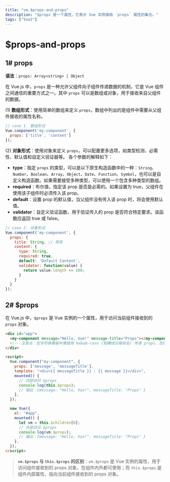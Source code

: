 ```yaml
---
title: "vm.$props-and-props"
description: "$props 是一个属性，它表示 Vue 实例接收 `props` 属性的集合。"
tags: ["Vue2"]
---
```


# $props-and-props

## 1# props

**语法**：`props: Array<string> | Object`

在 Vue.js 中，`props` 是一种允许父组件向子组件传递数据的机制，它是 Vue 组件之间通信的重要方式之一。其中 `props` 可以是数组或对象，用于接收来自父组件的数据。

(1) **数组形式**：使用简单的数组来定义 `props`，数组中列出的是组件中需要从父组件接收的属性名称。 

```js
// case 1. 数组形式
Vue.component('my-component', {
  props: ['title', 'content']
});
```

(2) **对象形式**：使用对象来定义 `props`，可以配置更多选项，如类型检测、必需性、默认值和自定义验证器等。 各个参数的解释如下： 

-  **type**：指定 `props` 的类型，可以是以下原生构造函数中的一种：`String`、`Number`、`Boolean`、`Array`、`Object`、`Date`、`Function`、`Symbol`，也可以是自定义构造函数。如果需要接受多种类型，可以使用一个包含多种类型的数组。 
- **required**：布尔值，指定该 prop 是否是必需的。如果设置为 true，父组件在使用该子组件时必须传入该 prop。
- **default**：设置 prop 的默认值，当父组件没有传入该 prop 时，将会使用默认值。
- **validator**：自定义验证函数，用于验证传入的 prop 是否符合特定要求。该函数应返回 true 或 false。

```js
// case 2. 对象形式
Vue.component('my-component', {
  props: {
    title: String, // 简写
    content: {
      type: String,
      required: true,
      default: 'Default Content',
      validator: function(value) {
        return value.length <= 100;
      }
    }
  }
});
```

## 2# $props

在 Vue.js 中，`$props` 是 Vue 实例的一个属性，用于访问当前组件接收到的 `props` 对象。

```html
<div id="app">
  <my-component message="Hello, Vue!" message-title="Props"></my-component>
  <!-- 注意点：在字符串模板中需使用 kebab-case (短横线分隔命名) 传递 props，否则接收结果为 undefined -->
</div>

<script>
  Vue.component("my-component", {
    props: ['message', 'messageTitle'],
    template: "<div>{{ messageTitle }} : {{ message }}</div>",
    mounted() {
      // 内部访问 $props
      console.log(this.$props);
      // 输出：{message: "Hello, Vue!", messageTitle: "Props" }
    },
  });

  new Vue({
    el: "#app",
    mounted() {
      let vm = this.$children[0];
      // 外部访问 $props
      console.log(vm.$props);
      // 输出：{message: "Hello, Vue!", messageTitle: "Props" }
    },
  });
</script>
```

> **`vm.$props` 与 `this.$props` 的区别**：`vm.$props` 是 Vue 实例的属性，用于访问组件接收到的 props 对象，在组件内外都可使用；而 `this.$props` 是组件内部属性，指向当前组件接收到的 props 对象。